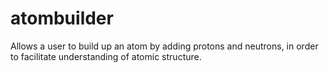 # atombuilder
Allows a user to build up an atom by adding protons and neutrons, in order to facilitate understanding of atomic structure.
